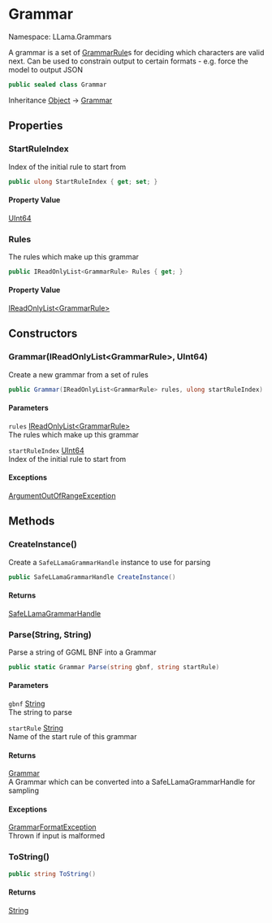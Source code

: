 # Grammar

Namespace: LLama.Grammars

A grammar is a set of [GrammarRule](./llama.grammars.grammarrule.md)s for deciding which characters are valid next. Can be used to constrain
 output to certain formats - e.g. force the model to output JSON

```csharp
public sealed class Grammar
```

Inheritance [Object](https://docs.microsoft.com/en-us/dotnet/api/system.object) → [Grammar](./llama.grammars.grammar.md)

## Properties

### **StartRuleIndex**

Index of the initial rule to start from

```csharp
public ulong StartRuleIndex { get; set; }
```

#### Property Value

[UInt64](https://docs.microsoft.com/en-us/dotnet/api/system.uint64)<br>

### **Rules**

The rules which make up this grammar

```csharp
public IReadOnlyList<GrammarRule> Rules { get; }
```

#### Property Value

[IReadOnlyList&lt;GrammarRule&gt;](https://docs.microsoft.com/en-us/dotnet/api/system.collections.generic.ireadonlylist-1)<br>

## Constructors

### **Grammar(IReadOnlyList&lt;GrammarRule&gt;, UInt64)**

Create a new grammar from a set of rules

```csharp
public Grammar(IReadOnlyList<GrammarRule> rules, ulong startRuleIndex)
```

#### Parameters

`rules` [IReadOnlyList&lt;GrammarRule&gt;](https://docs.microsoft.com/en-us/dotnet/api/system.collections.generic.ireadonlylist-1)<br>
The rules which make up this grammar

`startRuleIndex` [UInt64](https://docs.microsoft.com/en-us/dotnet/api/system.uint64)<br>
Index of the initial rule to start from

#### Exceptions

[ArgumentOutOfRangeException](https://docs.microsoft.com/en-us/dotnet/api/system.argumentoutofrangeexception)<br>

## Methods

### **CreateInstance()**

Create a `SafeLLamaGrammarHandle` instance to use for parsing

```csharp
public SafeLLamaGrammarHandle CreateInstance()
```

#### Returns

[SafeLLamaGrammarHandle](./llama.native.safellamagrammarhandle.md)<br>

### **Parse(String, String)**

Parse a string of GGML BNF into a Grammar

```csharp
public static Grammar Parse(string gbnf, string startRule)
```

#### Parameters

`gbnf` [String](https://docs.microsoft.com/en-us/dotnet/api/system.string)<br>
The string to parse

`startRule` [String](https://docs.microsoft.com/en-us/dotnet/api/system.string)<br>
Name of the start rule of this grammar

#### Returns

[Grammar](./llama.grammars.grammar.md)<br>
A Grammar which can be converted into a SafeLLamaGrammarHandle for sampling

#### Exceptions

[GrammarFormatException](./llama.exceptions.grammarformatexception.md)<br>
Thrown if input is malformed

### **ToString()**

```csharp
public string ToString()
```

#### Returns

[String](https://docs.microsoft.com/en-us/dotnet/api/system.string)<br>
